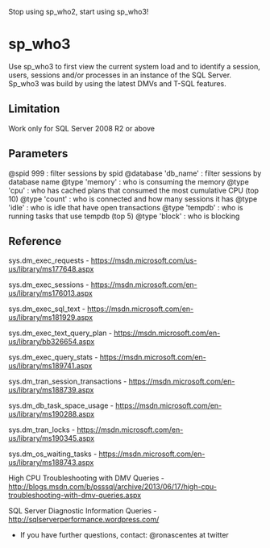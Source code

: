 
Stop using sp_who2, start using sp_who3!

# sp_who3

Use sp_who3 to first view the current system load and to identify a session, users, sessions and/or processes in an instance of the SQL Server. Sp_who3 was build by using the latest DMVs and T-SQL features.

## Limitation

Work only for SQL Server 2008 R2 or above 

## Parameters

@spid 999           : filter sessions by spid
@database 'db_name' : filter sessions by database name
@type 'memory'      : who is consuming the memory
@type 'cpu'         : who has cached plans that consumed the most cumulative CPU (top 10)
@type 'count'       : who is connected and how many sessions it has
@type 'idle'        : who is idle that have open transactions
@type 'tempdb'      : who is running tasks that use tempdb (top 5)
@type 'block'       : who is blocking

## Reference

sys.dm_exec_requests - https://msdn.microsoft.com/us-us/library/ms177648.aspx

sys.dm_exec_sessions - https://msdn.microsoft.com/en-us/library/ms176013.aspx

sys.dm_exec_sql_text - https://msdn.microsoft.com/en-us/library/ms181929.aspx

sys.dm_exec_text_query_plan - https://msdn.microsoft.com/en-us/library/bb326654.aspx

sys.dm_exec_query_stats - https://msdn.microsoft.com/en-us/library/ms189741.aspx

sys.dm_tran_session_transactions - https://msdn.microsoft.com/en-us/library/ms188739.aspx

sys.dm_db_task_space_usage - https://msdn.microsoft.com/en-us/library/ms190288.aspx

sys.dm_tran_locks - https://msdn.microsoft.com/en-us/library/ms190345.aspx

sys.dm_os_waiting_tasks - https://msdn.microsoft.com/en-us/library/ms188743.aspx

High CPU Troubleshooting with DMV Queries - http://blogs.msdn.com/b/psssql/archive/2013/06/17/high-cpu-troubleshooting-with-dmv-queries.aspx

SQL Server Diagnostic Information Queries - http://sqlserverperformance.wordpress.com/


* If you have further questions, contact: @ronascentes at twitter
